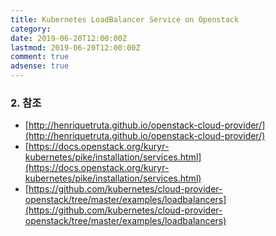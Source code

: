 ```yaml
---
title: Kubernetes LoadBalancer Service on Openstack
category:
date: 2019-06-20T12:00:00Z
lastmod: 2019-06-20T12:00:00Z
comment: true
adsense: true
---
```


### 2. 참조

* [http://henriquetruta.github.io/openstack-cloud-provider/](http://henriquetruta.github.io/openstack-cloud-provider/)
* [https://docs.openstack.org/kuryr-kubernetes/pike/installation/services.html](https://docs.openstack.org/kuryr-kubernetes/pike/installation/services.html)
* [https://github.com/kubernetes/cloud-provider-openstack/tree/master/examples/loadbalancers](https://github.com/kubernetes/cloud-provider-openstack/tree/master/examples/loadbalancers)

